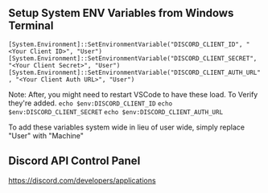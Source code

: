 ## Setup System ENV Variables from Windows Terminal
`[System.Environment]::SetEnvironmentVariable("DISCORD_CLIENT_ID", "<Your Client ID>", "User")`
`[System.Environment]::SetEnvironmentVariable("DISCORD_CLIENT_SECRET", "<Your Client Secret>", "User")`
`[System.Environment]::SetEnvironmentVariable("DISCORD_CLIENT_AUTH_URL", "<Your Client Auth URL>", "User")`

Note: After, you might need to restart VSCode to have these load.
To Verify they're added.
`echo $env:DISCORD_CLIENT_ID`
`echo $env:DISCORD_CLIENT_SECRET`
`echo $env:DISCORD_CLIENT_AUTH_URL`

To add these variables system wide in lieu of user wide, simply replace "User" with "Machine"

## Discord API Control Panel
https://discord.com/developers/applications